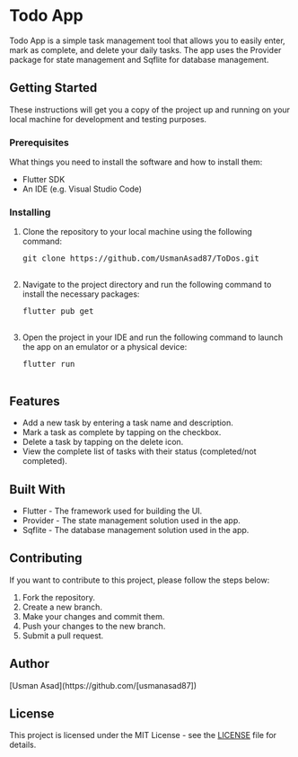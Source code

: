 <!DOCTYPE html>
<html>
  <body>
    <h1>Todo App</h1>
    <p>Todo App is a simple task management tool that allows you to easily enter, mark as complete, and delete your daily tasks. The app uses the Provider package for state management and Sqflite for database management.</p>
    <h2>Getting Started</h2>
    <p>These instructions will get you a copy of the project up and running on your local machine for development and testing purposes.</p>
    <h3>Prerequisites</h3>
    <p>What things you need to install the software and how to install them:</p>
    <ul>
      <li>Flutter SDK</li>
      <li>An IDE (e.g. Visual Studio Code)</li>
    </ul>
    <h3>Installing</h3>
    <ol>
      <li>Clone the repository to your local machine using the following command:
      <pre>
git clone https://github.com/UsmanAsad87/ToDos.git
      </pre>
      </li>
      <li>Navigate to the project directory and run the following command to install the necessary packages:
      <pre>
flutter pub get
      </pre>
      </li>
      <li>Open the project in your IDE and run the following command to launch the app on an emulator or a physical device:
      <pre>
flutter run
      </pre>
      </li>
    </ol>
    <h2>Features</h2>
    <ul>
      <li>Add a new task by entering a task name and description.</li>
      <li>Mark a task as complete by tapping on the checkbox.</li>
      <li>Delete a task by tapping on the delete icon.</li>
      <li>View the complete list of tasks with their status (completed/not completed).</li>
    </ul>
    <h2>Built With</h2>
    <ul>
      <li>Flutter - The framework used for building the UI.</li>
      <li>Provider - The state management solution used in the app.</li>
      <li>Sqflite - The database management solution used in the app.</li>
    </ul>
    <h2>Contributing</h2>
    <p>If you want to contribute to this project, please follow the steps below:</p>
    <ol>
      <li>Fork the repository.</li>
      <li>Create a new branch.</li>
      <li>Make your changes and commit them.</li>
      <li>Push your changes to the new branch.</li>
      <li>Submit a pull request.</li>
    </ol>
    <h2>Author</h2>
    <p>[Usman Asad](https://github.com/[usmanasad87])</p>
    <h2>License</h2>
    <p>This project is licensed under the MIT License - see the <a href="LICENSE" target="_blank">LICENSE</a> file for details.</p>

  </body>
</html>
